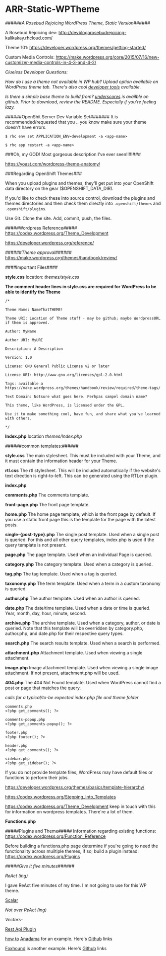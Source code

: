 # ARR-Static-WPTheme
######*A Rosebud Rejoicing WordPress Theme, Static Version*######

A Rosebud Rejoicing dev: http://devblogarosebudrejoicing-kalikakay.rhcloud.com/

Theme 101: https://developer.wordpress.org/themes/getting-started/

Custom Media Controls: https://make.wordpress.org/core/2015/07/16/new-customizer-media-controls-in-4-3-and-4-2/


*_Clueless Developer Questions:_*

_How do I use a theme not available in WP hub?_
_Upload option available on WordPress theme tab. There's also cool [developer tools](https://developer.wordpress.org/themes/getting-started/setting-up-a-development-environment/) available._

_Is there a simple base theme to build from?_
_[underscores](https://github.com/Automattic/_s/) is availble on github.
Prior to download, review the README. Especially if you're feeling lazy._


######OpenShit Server Dev Variable Set#######
It is recommended/requested that you .. you know make sure your theme doesn't have errors.
```
$ rhc env set APPLICATION_ENV=development -a <app-name>

$ rhc app restart -a <app-name>
```

###Oh, my GOD! Most gorgeous description I've ever seen!!!!!###

https://yoast.com/wordpress-theme-anatomy/


###Regarding OpenShift Themes###

When you upload plugins and themes, they'll get put into your OpenShift
data directory on the gear ($OPENSHIFT_DATA_DIR).

If you'd like to check these into source control, download the plugins
and themes directories and then check them directly into
`.openshift/themes` and `.openshift/plugins`.

Use Git. Clone the site. Add, commit, push, the files.

#####Wordpress Reference#####
https://codex.wordpress.org/Theme_Development

https://developer.wordpress.org/reference/

######*Theme approval*######
https://make.wordpress.org/themes/handbook/review/

####Important Files####

**style.css** location: *themes/style.css*

**The comment header lines in style.css are required for WordPress to be able to identify the Theme**

```
/*

Theme Name: NameThatTHEME!

Theme URI: Location of Theme stuff - may be github; maybe WordpressURL if them is approved.

Author: MyName

Author URI: MyURI

Description: A Description

Version: 1.0

License: GNU General Public License v2 or later

License URI: http://www.gnu.org/licenses/gpl-2.0.html

Tags: available a https://make.wordpress.org/themes/handbook/review/required/theme-tags/

Text Domain: Notsure what goes here. Perhpas sampel domain name?

This theme, like WordPress, is licensed under the GPL.

Use it to make something cool, have fun, and share what you've learned with others.

*/
```

**Index.php** location *themes/Index.php*

######common templates:######

**style.css**
The main stylesheet. This must be included with your Theme, and it must contain the information header for your Theme.

**rtl.css**
 The rtl stylesheet. This will be included automatically if the website's text direction is right-to-left. This can be generated using the RTLer plugin.

**index.php**

**comments.php**
    The comments template.

**front-page.php**
    The front page template.

**home.php**
    The home page template, which is the front page by default. If you use a static front page this is the template for the page with the latest posts.


**single-{post-type}.php**
    The single post template. Used when a single post is queried. For this and all other query templates, index.php is used if the query template is not present.

**page.php**
    The page template. Used when an individual Page is queried.

**category.php**
    The category template. Used when a category is queried.

**tag.php**
    The tag template. Used when a tag is queried.

**taxonomy.php**
    The term template. Used when a term in a custom taxonomy is queried.

**author.php**
    The author template. Used when an author is queried.

**date.php**
    The date/time template. Used when a date or time is queried. Year, month, day, hour, minute, second.

**archive.php**
    The archive template. Used when a category, author, or date is queried. Note that this template will be overridden by category.php, author.php, and date.php for their respective query types.

**search.php**
    The search results template. Used when a search is performed.

**attachment.php**
    Attachment template. Used when viewing a single attachment.

**image.php**
    Image attachment template. Used when viewing a single image attachment. If not present, attachment.php will be used.

**404.php**
    The 404 Not Found template. Used when WordPress cannot find a post or page that matches the query.

*calls for a typical/to-be expected index.php file and theme folder*
```
comments.php
<?php get_comments(); ?>

comments-popup.php
<?php get_comments-popup(); ?>

footer.php
<?php footer(); ?>

header.php
<?php get_comments(); ?>

sidebar.php
<?php get_sidebar(); ?>
```

If you do not provide template files, WordPress may have default files or functions to perform their jobs.

https://developer.wordpress.org/themes/basics/template-hierarchy/

https://codex.wordpress.org/Stepping_Into_Templates

https://codex.wordpress.org/Theme_Development keep in touch with this for information on wordpress templates. There're a lot of them.

**Functions.php**

#####Plugins and Theme#####
Information regarding existing functions: https://codex.wordpress.org/Function_Reference

Before building a functions.php page determine if you're going to need the functionality across muiltiple themes, if so; build a plugin instead: https://codex.wordpress.org/Plugins

#####_Give it five minutes_######

*_ReAct (ing)_*

I gave ReAct five minutes of my time. I'm not going to use for this WP theme.

[Scalar](http://www.benmccann.com/todo-mvc-angular-vs-react/)

*_Not over ReAct (ing)_*

_Vectors-_

[Rest Api Plugin](https://wordpress.org/plugins/rest-api/)

[how to](http://wptavern.com/anadama-an-example-wordpress-recipe-theme-based-on-react)
[Anadama]([http://wptavern.com/anadama-an-example-wordpress-recipe-theme-based-on-react) for an example. Here's  [Github](https://github.com/ryelle/Anadama-React) links

[Foxhound](https://themes.redradar.net/foxhound/) is another example. Here's [Github](https://github.com/ryelle/Foxhound) links
